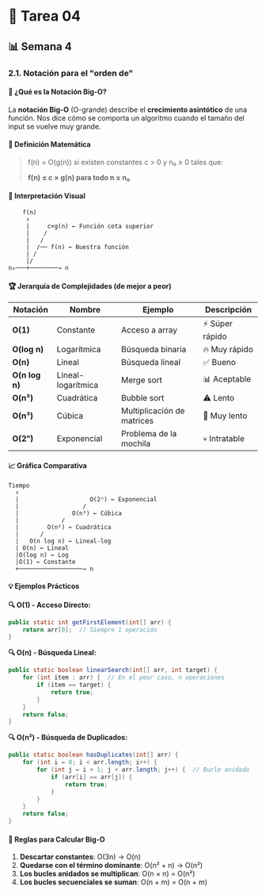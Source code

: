 # 🌟 Tarea 04
## 📊 Semana 4

### 2.1. Notación para el "orden de"

#### 🎯 ¿Qué es la Notación Big-O?

La **notación Big-O** (O-grande) describe el **crecimiento asintótico** de una función. Nos dice cómo se comporta un algoritmo cuando el tamaño del input se vuelve muy grande.

#### 📐 Definición Matemática

> f(n) = O(g(n)) si existen constantes c > 0 y n₀ ≥ 0 tales que:
> 
> **f(n) ≤ c × g(n) para todo n ≥ n₀**

#### 🎨 Interpretación Visual

```
    f(n)
     ↑
     |     c×g(n) ← Función cota superior
     |    /
     |   /
     |  /── f(n) ← Nuestra función
     | /
     |/
n₀───+────────→ n
```

#### 🏆 Jerarquía de Complejidades (de mejor a peor)

| Notación | Nombre | Ejemplo | Descripción |
|----------|--------|---------|-------------|
| **O(1)** | Constante | Acceso a array | ⚡ Súper rápido |
| **O(log n)** | Logarítmica | Búsqueda binaria | 🔥 Muy rápido |
| **O(n)** | Lineal | Búsqueda lineal | ✅ Bueno |
| **O(n log n)** | Lineal-logarítmica | Merge sort | 📊 Aceptable |
| **O(n²)** | Cuadrática | Bubble sort | ⚠️ Lento |
| **O(n³)** | Cúbica | Multiplicación de matrices | 🐌 Muy lento |
| **O(2ⁿ)** | Exponencial | Problema de la mochila | 💀 Intratable |

#### 📈 Gráfica Comparativa

```
Tiempo
  ↑
  |                    O(2ⁿ) ← Exponencial
  |                  /
  |               O(n³) ← Cúbica
  |            /
  |        O(n²) ← Cuadrática
  |      /
  |   O(n log n) ← Lineal-log
  | O(n) ← Lineal
  |O(log n) ← Log
  |O(1) ← Constante
  +──────────────────→ n
```

#### 💡 Ejemplos Prácticos

**🔍 O(1) - Acceso Directo:**
```java
public static int getFirstElement(int[] arr) {
    return arr[0];  // Siempre 1 operación
}
```

**🔍 O(n) - Búsqueda Lineal:**
```java
public static boolean linearSearch(int[] arr, int target) {
    for (int item : arr) {  // En el peor caso, n operaciones
        if (item == target) {
            return true;
        }
    }
    return false;
}
```

**🔍 O(n²) - Búsqueda de Duplicados:**
```java
public static boolean hasDuplicates(int[] arr) {
    for (int i = 0; i < arr.length; i++) {
        for (int j = i + 1; j < arr.length; j++) {  // Bucle anidado
            if (arr[i] == arr[j]) {
                return true;
            }
        }
    }
    return false;
}
```

#### 🎯 Reglas para Calcular Big-O

1. **Descartar constantes**: O(3n) → O(n)
2. **Quedarse con el término dominante**: O(n² + n) → O(n²)
3. **Los bucles anidados se multiplican**: O(n × n) = O(n²)
4. **Los bucles secuenciales se suman**: O(n + m) = O(n + m)